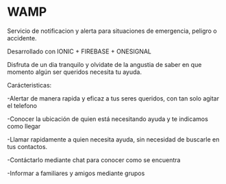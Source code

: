 # WAMP
Servicio de notificacion y alerta para situaciones de emergencia, peligro o accidente.

Desarrollado con IONIC + FIREBASE + ONESIGNAL


Disfruta de un dia tranquilo y olvidate de la angustia de saber en que momento algún ser queridos necesita tu ayuda.

Carácteristicas:

-Alertar de manera rapida y eficaz a tus seres queridos, con tan solo agitar el telefono

-Conocer la ubicación de quien está necesitando ayuda y te indicamos como llegar

-Llamar rapidamente a quien necesita ayuda, sin necesidad de buscarle en tus contactos.

-Contáctarlo mediante chat para conocer como se encuentra

-Informar a familiares y amigos mediante grupos
